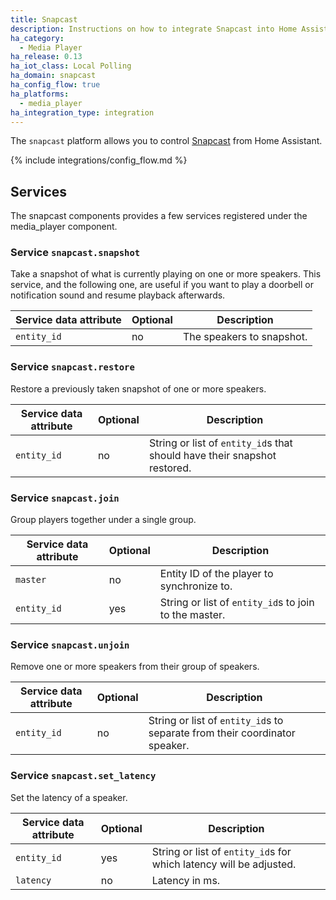 ```yaml
---
title: Snapcast
description: Instructions on how to integrate Snapcast into Home Assistant.
ha_category:
  - Media Player
ha_release: 0.13
ha_iot_class: Local Polling
ha_domain: snapcast
ha_config_flow: true
ha_platforms:
  - media_player
ha_integration_type: integration
---
```


The `snapcast` platform allows you to control [Snapcast](https://github.com/badaix/snapcast) from Home Assistant.

{% include integrations/config_flow.md %}

## Services

The snapcast components provides a few services registered under the media_player component.

### Service `snapcast.snapshot`

Take a snapshot of what is currently playing on one or more speakers. This service, and the following one, are useful if you want to play a doorbell or notification sound and resume playback afterwards.

| Service data attribute | Optional | Description |
| ---------------------- | -------- | ----------- |
| `entity_id` | no | The speakers to snapshot.

### Service `snapcast.restore`

Restore a previously taken snapshot of one or more speakers.

| Service data attribute | Optional | Description |
| ---------------------- | -------- | ----------- |
| `entity_id` | no | String or list of `entity_id`s that should have their snapshot restored.

### Service `snapcast.join`

Group players together under a single group.

| Service data attribute | Optional | Description |
| ---------------------- | -------- | ----------- |
| `master` | no | Entity ID of the player to synchronize to.
| `entity_id` | yes | String or list of `entity_id`s to join to the master.

### Service `snapcast.unjoin`

Remove one or more speakers from their group of speakers.

| Service data attribute | Optional | Description |
| ---------------------- | -------- | ----------- |
| `entity_id` | no | String or list of `entity_id`s to separate from their coordinator speaker.

### Service `snapcast.set_latency`

Set the latency of a speaker.

| Service data attribute | Optional | Description |
| ---------------------- | -------- | ----------- |
| `entity_id` | yes | String or list of `entity_id`s for which latency will be adjusted.
| `latency` | no | Latency in ms.
